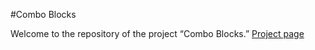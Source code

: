 #Combo Blocks

Welcome to the repository of the project “Combo Blocks.”
[Project page](http://www.kawaz.org/projects/CBlocks/)